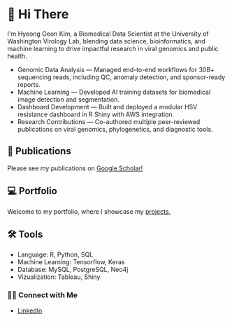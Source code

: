 # 🧬 Hi There

I'm Hyeong Geon Kim, a Biomedical Data Scientist at the University of Washington Virology Lab, blending data science, bioinformatics, and machine learning to drive impactful research in viral genomics and public health.

- Genomic Data Analysis — Managed end-to-end workflows for 30B+ sequencing reads, including QC, anomaly detection, and sponsor-ready reports.
- Machine Learning — Developed AI training datasets for biomedical image detection and segmentation.
- Dashboard Development — Built and deployed a modular HSV resistance dashboard in R Shiny with AWS integration.
- Research Contributions — Co-authored multiple peer-reviewed publications on viral genomics, phylogenetics, and diagnostic tools.

## 📄 Publications 

Please see my publications on [Google Scholar!](https://scholar.google.com/citations?user=lgfEvWgAAAAJ&hl)

## 💻 Portfolio

Welcome to my portfolio, where I showcase my [projects.](https://github.com/kim-hyeonggeon/portfolio)

## 🛠️ Tools

- Language: R, Python, SQL
- Machine Learning: Tensorflow, Keras
- Database: MySQL, PostgreSQL, Neo4j
- Vizualization: Tableau, Shiny

### 👋🏻 Connect with Me

- [LinkedIn](https:/www.linkedin.com/in/geonkim)


<!--
**kim-hyeonggeon/kim-hyeonggeon** is a ✨ _special_ ✨ repository because its `README.md` (this file) appears on your GitHub profile.

Here are some ideas to get you started:

- 🔭 I’m currently working on ...
- 🌱 I’m currently learning ...
- 👯 I’m looking to collaborate on ...
- 🤔 I’m looking for help with ...
- 💬 Ask me about ...
- 📫 How to reach me: ...
- 😄 Pronouns: ...
- ⚡ Fun fact: ...
-->
